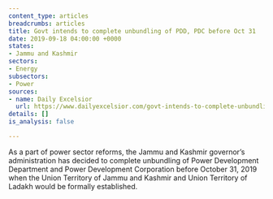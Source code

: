 ```yaml
---
content_type: articles
breadcrumbs: articles
title: Govt intends to complete unbundling of PDD, PDC before Oct 31
date: 2019-09-18 04:00:00 +0000
states:
- Jammu and Kashmir
sectors:
- Energy
subsectors:
- Power
sources:
- name: Daily Excelsior
  url: https://www.dailyexcelsior.com/govt-intends-to-complete-unbundling-of-pdd-pdc-before-oct-31/
details: []
is_analysis: false

---
```

As a part of power sector reforms, the Jammu and Kashmir governor’s administration has decided to complete unbundling of Power Development Department and Power Development Corporation before October 31, 2019 when the Union Territory of Jammu and Kashmir and Union Territory of Ladakh would be formally established.